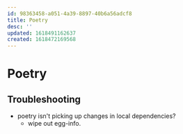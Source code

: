 ```yaml
---
id: 98363458-a051-4a39-8897-40b6a56adcf8
title: Poetry
desc: ''
updated: 1618491162637
created: 1618472169568
---
```


# Poetry

## Troubleshooting

- poetry isn't picking up changes in local dependencies?
    - wipe out egg-info.